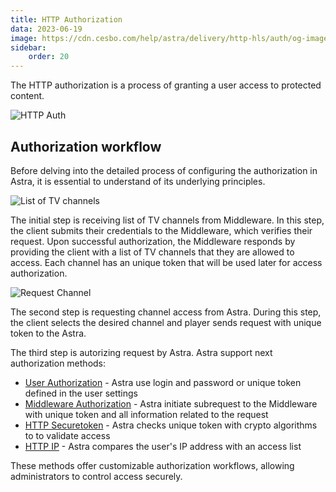 ```yaml
---
title: HTTP Authorization
data: 2023-06-19
image: https://cdn.cesbo.com/help/astra/delivery/http-hls/auth/og-image.png
sidebar:
    order: 20
---
```


The HTTP authorization is a process of granting a user access to protected content.

![HTTP Auth](https://cdn.cesbo.com/help/astra/delivery/http-hls/auth/diagram.svg)

## Authorization workflow

Before delving into the detailed process of configuring the authorization in Astra, it is essential to understand of its underlying principles.

![List of TV channels](https://cdn.cesbo.com/help/astra/delivery/http-hls/auth/step-1.svg)

The initial step is receiving list of TV channels from Middleware. In this step, the client submits their credentials to the Middleware, which verifies their request. Upon successful authorization, the Middleware responds by providing the client with a list of TV channels that they are allowed to access. Each channel has an unique token that will be used later for access authorization.

![Request Channel](https://cdn.cesbo.com/help/astra/delivery/http-hls/auth/step-2.svg)

The second step is requesting channel access from Astra. During this step, the client selects the desired channel and player sends request with unique token to the Astra.

The third step is autorizing request by Astra. Astra support next authorization methods:

- [User Authorization](/en/astra/delivery/user) - Astra use login and password or unique token defined in the user settings
- [Middleware Authorization](/en/astra/delivery/middleware) - Astra initiate subrequest to the Middleware with unique token and all information related to the request
- [HTTP Securetoken](/en/astra/delivery/securetoken) - Astra checks unique token with crypto algorithms to  to validate access
- [HTTP IP](/en/astra/delivery/ip) - Astra compares the user's IP address with an access list

These methods offer customizable authorization workflows, allowing administrators to control access securely.
